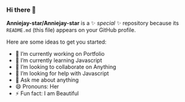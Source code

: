 ### Hi there 👋

**Anniejay-star/Anniejay-star** is a ✨ _special_ ✨ repository because its `README.md` (this file) appears on your GitHub profile.

Here are some ideas to get you started:

- 🔭 I’m currently working on Portfolio
- 🌱 I’m currently learning Javascript
- 👯 I’m looking to collaborate on Anything
- 🤔 I’m looking for help with Javascript
- 💬 Ask me about anything
- 😄 Pronouns: Her
- ⚡ Fun fact: I am Beautiful

